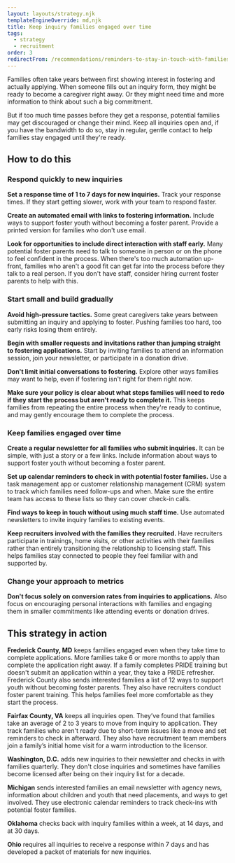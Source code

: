 ```yaml
---
layout: layouts/strategy.njk
templateEngineOverride: md,njk
title: Keep inquiry families engaged over time
tags:
  - strategy
  - recruitment
order: 3
redirectFrom: /recommendations/reminders-to-stay-in-touch-with-families-who-submit-inquiries/
---
```

Families often take years between first showing interest in fostering and actually applying. When someone fills out an inquiry form, they might be ready to become a caregiver right away. Or they might need time and more information to think about such a big commitment.

But if too much time passes before they get a response, potential families may get discouraged or change their mind. Keep all inquiries open and, if you have the bandwidth to do so, stay in regular, gentle contact to help families stay engaged until they're ready.

## How to do this

### Respond quickly to new inquiries

**Set a response time of 1 to 7 days for new inquiries.** Track your response times. If they start getting slower, work with your team to respond faster.

**Create an automated email with links to fostering information.** Include ways to support foster youth without becoming a foster parent. Provide a printed version for families who don't use email.

**Look for opportunities to include direct interaction with staff early.** Many potential foster parents need to talk to someone in person or on the phone to feel confident in the process. When there's too much automation up-front, families who aren't a good fit can get far into the process before they talk to a real person. If you don't have staff, consider hiring current foster parents to help with this.

### Start small and build gradually

**Avoid high-pressure tactics.** Some great caregivers take years between submitting an inquiry and applying to foster. Pushing families too hard, too early risks losing them entirely.

**Begin with smaller requests and invitations rather than jumping straight to fostering applications.** Start by inviting families to attend an information session, join your newsletter, or participate in a donation drive.

**Don't limit initial conversations to fostering.** Explore other ways families may want to help, even if fostering isn't right for them right now.

**Make sure your policy is clear about what steps families will need to redo if they start the process but aren't ready to complete it.** This keeps families from repeating the entire process when they're ready to continue, and may gently encourage them to complete the process.

### Keep families engaged over time

**Create a regular newsletter for all families who submit inquiries.** It can be simple, with just a story or a few links. Include information about ways to support foster youth without becoming a foster parent.

**Set up calendar reminders to check in with potential foster families.** Use a task management app or customer relationship management (CRM) system to track which families need follow-ups and when. Make sure the entire team has access to these lists so they can cover check-in calls.

**Find ways to keep in touch without using much staff time.** Use automated newsletters to invite inquiry families to existing events.

**Keep recruiters involved with the families they recruited.** Have recruiters participate in trainings, home visits, or other activities with their families rather than entirely transitioning the relationship to licensing staff. This helps families stay connected to people they feel familiar with and supported by.

### Change your approach to metrics

**Don't focus solely on conversion rates from inquiries to applications.** Also focus on encouraging personal interactions with families and engaging them in smaller commitments like attending events or donation drives.

## This strategy in action

**Frederick County, MD** keeps families engaged even when they take time to complete applications. More families take 6 or more months to apply than complete the application right away. If a family completes PRIDE training but doesn't submit an application within a year, they take a PRIDE refresher. Frederick County also sends interested families a list of 12 ways to support youth without becoming foster parents. They also have recruiters conduct foster parent training. This helps families feel more comfortable as they start the process.  

**Fairfax County, VA** keeps all inquiries open. They’ve found that families take an average of 2 to 3 years to move from inquiry to application. They track families who aren't ready due to short-term issues like a move and set reminders to check in afterward. They also have recruitment team members join a family’s initial home visit for a warm introduction to the licensor.  

**Washington, D.C.** adds new inquiries to their newsletter and checks in with families quarterly. They don't close inquiries and sometimes have families become licensed after being on their inquiry list for a decade.  

**Michigan** sends interested families an email newsletter with agency news, information about children and youth that need placements, and ways to get involved. They use electronic calendar reminders to track check-ins with potential foster families.  

**Oklahoma** checks back with inquiry families within a week, at 14 days, and at 30 days.   

**Ohio** requires all inquiries to receive a response within 7 days and has developed a packet of materials for new inquiries.